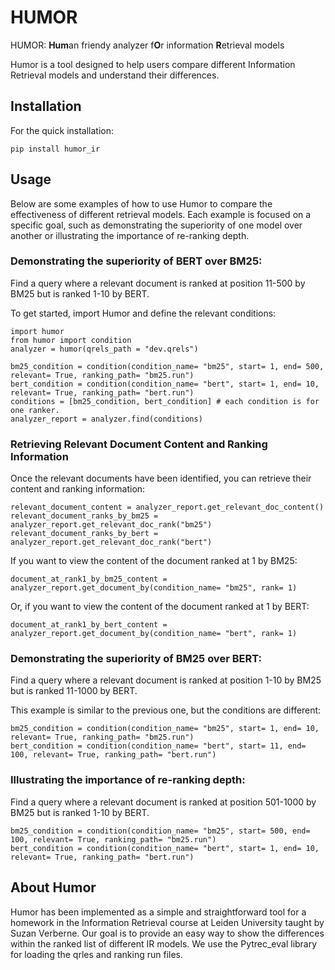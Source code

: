 # HUMOR
HUMOR: **Hum**an friendy analyzer f**O**r information **R**etrieval models

Humor is a tool designed to help users compare different Information Retrieval models and understand their differences.

## Installation

For the quick installation:

```
pip install humor_ir
```

## Usage
Below are some examples of how to use Humor to compare the effectiveness of different retrieval models. Each example is focused on a specific goal, such as demonstrating the superiority of one model over another or illustrating the importance of re-ranking depth.

### Demonstrating the superiority of BERT over BM25: 
Find a query where a relevant document is ranked at position 11-500 by BM25 but is ranked 1-10 by BERT.

To get started, import Humor and define the relevant conditions:
```
import humor
from humor import condition
analyzer = humor(qrels_path = "dev.qrels")

bm25_condition = condition(condition_name= "bm25", start= 1, end= 500, relevant= True, ranking_path= "bm25.run")
bert_condition = condition(condition_name= "bert", start= 1, end= 10, relevant= True, ranking_path= "bert.run")
conditions = [bm25_condition, bert_condition] # each condition is for one ranker.
analyzer_report = analyzer.find(conditions)
```

### Retrieving Relevant Document Content and Ranking Information

Once the relevant documents have been identified, you can retrieve their content and ranking information:

```
relevant_document_content = analyzer_report.get_relevant_doc_content()
relevant_document_ranks_by_bm25 = analyzer_report.get_relevant_doc_rank("bm25")
relevant_document_ranks_by_bert = analyzer_report.get_relevant_doc_rank("bert")
```

If you want to view the content of the document ranked at 1 by BM25:
```
document_at_rank1_by_bm25_content = analyzer_report.get_document_by(condition_name= "bm25", rank= 1)
```


Or, if you want to view the content of the document ranked at 1 by BERT:

```
document_at_rank1_by_bert_content = analyzer_report.get_document_by(condition_name= "bert", rank= 1)
```


### Demonstrating the superiority of BM25 over BERT: 
Find a query where a relevant document is ranked at position  1-10 by BM25 but is ranked 11-1000 by BERT.

This example is similar to the previous one, but the conditions are different:
```
bm25_condition = condition(condition_name= "bm25", start= 1, end= 10, relevant= True, ranking_path= "bm25.run")
bert_condition = condition(condition_name= "bert", start= 11, end= 100, relevant= True, ranking_path= "bert.run")
```



### Illustrating the importance of re-ranking depth: 

Find a query where a relevant document is ranked at position 501-1000 by BM25 but is ranked 1-10 by BERT.

```
bm25_condition = condition(condition_name= "bm25", start= 500, end= 100, relevant= True, ranking_path= "bm25.run")
bert_condition = condition(condition_name= "bert", start= 1, end= 10, relevant= True, ranking_path= "bert.run")
```



## About Humor
Humor has been implemented as a simple and straightforward tool for a homework in the Information Retrieval course at Leiden University taught by Suzan Verberne. Our goal is to provide an easy way to show the differences within the ranked list of different IR models. We use the Pytrec_eval library for loading the qrles and ranking run files.
